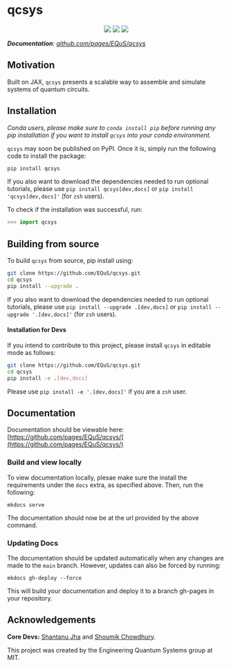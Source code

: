 # qcsys
<p align="center">
  <img src="https://img.shields.io/static/v1?style=for-the-badge&label=code-status&message=Good&color=orange"/>
  <img src="https://img.shields.io/static/v1?style=for-the-badge&label=initial-commit&message=Shantanu&color=inactive"/>
    <img src="https://img.shields.io/static/v1?style=for-the-badge&label=maintainer&message=EQuS&color=inactive"/>
</p>

***Documentation**: [github.com/pages/EQuS/qcsys](https://github.com/pages/EQuS/qcsys/)*
## Motivation

Built on JAX,  `qcsys` presents a scalable way to assemble and simulate systems of quantum circuits. 

## Installation

*Conda users, please make sure to `conda install pip` before running any pip installation if you want to install `qcsys` into your conda environment.*

`qcsys` may soon be published on PyPI. Once it is, simply run the following code to install the package:

```bash
pip install qcsys
```
If you also want to download the dependencies needed to run optional tutorials, please use `pip install qcsys[dev,docs]` or `pip install 'qcsys[dev,docs]'` (for `zsh` users).


To check if the installation was successful, run:

```python
>>> import qcsys
```

## Building from source

To build `qcsys` from source, pip install using:

```bash
git clone https://github.com/EQuS/qcsys.git
cd qcsys
pip install --upgrade .
```

If you also want to download the dependencies needed to run optional tutorials, please use `pip install --upgrade .[dev,docs]` or `pip install --upgrade '.[dev,docs]'` (for `zsh` users).

#### Installation for Devs

If you intend to contribute to this project, please install `qcsys` in editable mode as follows:
```bash
git clone https://github.com/EQuS/qcsys.git
cd qcsys
pip install -e .[dev,docs]
```

Please use `pip install -e '.[dev,docs]'` if you are a `zsh` user.

## Documentation

Documentation should be viewable here: [https://github.com/pages/EQuS/qcsys/](https://github.com/pages/EQuS/qcsys/) 

### Build and view locally

To view documentation locally, plesae make sure the install the requirements under the `docs` extra, as specified above. Then, run the following:

```
mkdocs serve
```

The documentation should now be at the url provided by the above command. 

### Updating Docs

The documentation should be updated automatically when any changes are made to the `main` branch. However, updates can also be forced by running:

```
mkdocs gh-deploy --force
```
This will build your documentation and deploy it to a branch gh-pages in your repository.

## Acknowledgements

**Core Devs:** [Shantanu Jha](https://github.com/Phionx) and [Shoumik Chowdhury](https://github.com/shoumikdc).


This project was created by the Engineering Quantum Systems group at MIT.

